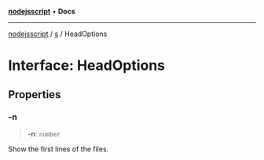 [**nodejsscript**](../../../README.md) • **Docs**

***

[nodejsscript](../../../README.md) / [s](../README.md) / HeadOptions

# Interface: HeadOptions

## Properties

### -n

> **-n**: `number`

Show the first <num> lines of the files.

